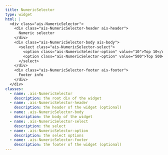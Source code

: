 ```yaml
---
title: NumericSelector
type: widget
html: |
  <div class="ais-NumericSelector">
    <div class="ais-NumericSelector-header ais-header">
      Numeric selector
    </div>
    <div class="ais-NumericSelector-body ais-body">
      <select class="ais-NumericSelector-select">
        <option class="ais-NumericSelector-option" value="10">Top 10</option>
        <option class="ais-NumericSelector-option" value="500">Top 500</option>
      </select>
    </div>
    <div class="ais-NumericSelector-footer ais-footer">
      Footer info
    </div>
  </div>
classes:
  - name: .ais-NumericSelector
    description: the root div of the widget
  - name: .ais-NumericSelector-header
    description: the header of the widget (optional)
  - name: .ais-NumericSelector-body
    description: the body of the widget
  - name: .ais-NumericSelector-select
    description: the select
  - name: .ais-NumericSelector-option
    description: the select options
  - name: .ais-NumericSelector-footer
    description: the footer of the widget (optional)
---
```

